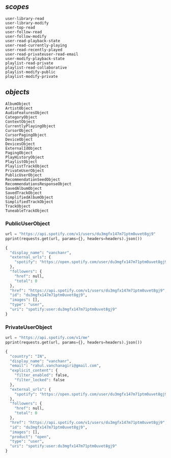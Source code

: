 ## *scopes*
    user-library-read  
    user-library-modify  
    user-top-read  
    user-follow-read  
    user-follow-modify  
    user-read-playback-state  
    user-read-currently-playing  
    user-read-recently-played  
    user-read-privateuser-read-email  
    user-modify-playback-state  
    playlist-read-private  
    playlist-read-collaborative  
    playlist-modify-public  
    playlist-modify-private  

## *objects*
    AlbumObject  
    ArtistObject  
    AudioFeaturesObject  
    CategoryObject  
    ContextObject  
    CurrentlyPlayingObject  
    CursorObject  
    CursorPagingObject  
    DeviceObject  
    DevicesObject  
    ExternalIdObject  
    PagingObject  
    PlayHistoryObject  
    PlaylistObject  
    PlaylistTrackObject  
    PrivateUserObject  
    PublicUserObject  
    RecommendationSeedObject  
    RecommendationsResponseObject  
    SavedAlbumObject  
    SavedTrackObject  
    SimplifiedAlbumObject  
    SimplifiedTrackObject  
    TrackObject  
    TuneableTrackObject  

### PublicUserObject  
```python
url = "https://api.spotify.com/v1/users/du3mgfx147m71ptm0uvet8gj9"
pprint(requests.get(url, params={}, headers=headers).json())

{
  "display_name": "vanchanr",
  "external_urls": {
    "spotify": "https://open.spotify.com/user/du3mgfx147m71ptm0uvet8gj9"
  },
  "followers": {
    "href": null,
    "total": 0
  },
  "href": "https://api.spotify.com/v1/users/du3mgfx147m71ptm0uvet8gj9",
  "id": "du3mgfx147m71ptm0uvet8gj9",
  "images": [],
  "type": "user",
  "uri": "spotify:user:du3mgfx147m71ptm0uvet8gj9"
}
```

### PrivateUserObject 
```python
url = "https://api.spotify.com/v1/me"
pprint(requests.get(url, params={}, headers=headers).json())

{
  "country": "IN",
  "display_name": "vanchanr",
  "email": "rahul.vanchanagiri@gmail.com",
  "explicit_content": {
    "filter_enabled": false,
    "filter_locked": false
  },
  "external_urls": {
    "spotify": "https://open.spotify.com/user/du3mgfx147m71ptm0uvet8gj9"
  },
  "followers": {
    "href": null,
    "total": 0
  },
  "href": "https://api.spotify.com/v1/users/du3mgfx147m71ptm0uvet8gj9",
  "id": "du3mgfx147m71ptm0uvet8gj9",
  "images": [],
  "product": "open",
  "type": "user",
  "uri": "spotify:user:du3mgfx147m71ptm0uvet8gj9"
}
```